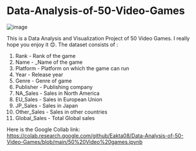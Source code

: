 
# Data-Analysis-of-50-Video-Games
![image](https://github.com/Eakta08/Data-Analysis-of-50-Video-Games/assets/131867852/ca10e199-cde3-4b88-be72-267e3b8e3463)

This is a Data Analysis and Visualization Project of 50 Video Games. I really hope you enjoy it 😊. The dataset consists of :
1. Rank - Rank of the game
2. Name - _Name of the game
3. Platform - Platform on which the game can run
4. Year - Release year
5. Genre - Genre of game
6. Publisher - Publishing company
7. NA_Sales - Sales in North America
8. EU_Sales - Sales in European Union
9. JP_Sales - Sales in Japan
10. Other_Sales - Sales in other countries
11. Global_Sales - Total Global sales

Here is the Google Collab link: https://colab.research.google.com/github/Eakta08/Data-Analysis-of-50-Video-Games/blob/main/50%20Video%20games.ipynb
